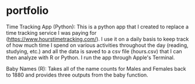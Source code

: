 # portfolio

Time Tracking App (Python): This is a python app that I created to replace a time tracking service I was paying for (https://www.hourstimetracking.com/). I use it on a daily basis to keep track of how much time I spend on various activities throughout the day (reading, studying, etc.) and all the data is saved to a csv file (hours.csv) that I can then analyze with R or Python. I run the app through Apple's Terminal. 

Baby Names (R): Takes all of the name counts for Males and Females back to 1880 and provides three outputs from the baby function. 
